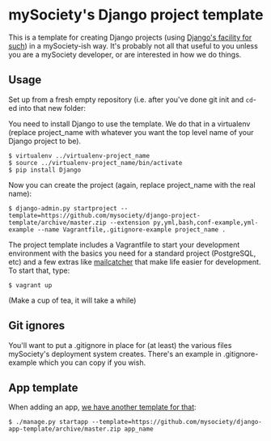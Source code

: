 mySociety's Django project template
===================================

This is a template for creating Django projects (using [Django's facility for
such](https://docs.djangoproject.com/en/1.9/ref/django-admin/#cmdoption-startproject--template))
in a mySociety-ish way. It's probably not all that useful to you unless you
are a mySociety developer, or are interested in how we do things.

Usage
-----
Set up from a fresh empty repository (i.e. after you've done git init and
`cd`-ed into that new folder:

You need to install Django to use the template. We do that in a virtualenv
(replace project_name with whatever you want the top level name of your Django
project to be).

```
$ virtualenv ../virtualenv-project_name
$ source ../virtualenv-project_name/bin/activate
$ pip install Django
```

Now you can create the project (again, replace project_name with the real name):

```
$ django-admin.py startproject --template=https://github.com/mysociety/django-project-template/archive/master.zip --extension py,yml,bash,conf-example,yml-example --name Vagrantfile,.gitignore-example project_name .
```

The project template includes a Vagrantfile to start your development
environment with the basics you need for a standard project (PostgreSQL, etc)
and a few extras like [mailcatcher](https://mailcatcher.me/) that make life
easier for development. To start that, type:

```
$ vagrant up
```

(Make a cup of tea, it will take a while)

Git ignores
-----------
You'll want to put a .gitignore in place for (at least) the various files
mySociety's deployment system creates. There's an example in .gitignore-example
which you can copy if you wish.

App template
------------
When adding an app, [we have another template for that](https://github.com/mysociety/django-app-template):

```
$ ./manage.py startapp --template=https://github.com/mysociety/django-app-template/archive/master.zip app_name
```
